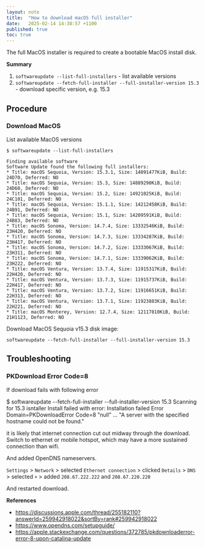 ```yaml
---
layout: note
title:  "How to download macOS full installer"
date:   2025-02-14 14:38:57 +1100
published: true
toc: true
---
```


The full MacOS installer is required to create a bootable MacOS install disk.

**Summary**

1. `softwareupdate --list-full-installers` - list available versions
2. `softwareupdate --fetch-full-installer --full-installer-version 15.3` - download specific version, e.g. 15.3

## Procedure

### Download MacOS

List available MacOS versions

    $ softwareupdate --list-full-installers

    Finding available software
    Software Update found the following full installers:
    * Title: macOS Sequoia, Version: 15.3.1, Size: 14891477KiB, Build: 24D70, Deferred: NO
    * Title: macOS Sequoia, Version: 15.3, Size: 14889290KiB, Build: 24D60, Deferred: NO
    * Title: macOS Sequoia, Version: 15.2, Size: 14921025KiB, Build: 24C101, Deferred: NO
    * Title: macOS Sequoia, Version: 15.1.1, Size: 14212458KiB, Build: 24B91, Deferred: NO
    * Title: macOS Sequoia, Version: 15.1, Size: 14209591KiB, Build: 24B83, Deferred: NO
    * Title: macOS Sonoma, Version: 14.7.4, Size: 13332546KiB, Build: 23H420, Deferred: NO
    * Title: macOS Sonoma, Version: 14.7.3, Size: 13334287KiB, Build: 23H417, Deferred: NO
    * Title: macOS Sonoma, Version: 14.7.2, Size: 13333067KiB, Build: 23H311, Deferred: NO
    * Title: macOS Sonoma, Version: 14.7.1, Size: 13339062KiB, Build: 23H222, Deferred: NO
    * Title: macOS Ventura, Version: 13.7.4, Size: 11915317KiB, Build: 22H420, Deferred: NO
    * Title: macOS Ventura, Version: 13.7.3, Size: 11915737KiB, Build: 22H417, Deferred: NO
    * Title: macOS Ventura, Version: 13.7.2, Size: 11916651KiB, Build: 22H313, Deferred: NO
    * Title: macOS Ventura, Version: 13.7.1, Size: 11923883KiB, Build: 22H221, Deferred: NO
    * Title: macOS Monterey, Version: 12.7.4, Size: 12117810KiB, Build: 21H1123, Deferred: NO

Download MacOS Sequoia v15.3 disk image:

    softwareupdate --fetch-full-installer --full-installer-version 15.3

## Troubleshooting

### PKDownload Error Code=8

If download fails with following error

$ softwareupdate --fetch-full-installer --full-installer-version 15.3
Scanning for 15.3 isntaller
Install failed with error: Installation failed
Error Domain=PKDownloadError Code=8 "null" ... "A server with the specified hostname could not be found."

it is likely that internet connection cut out midway through the download. Switch to ethernet or mobile hotspot, which may have a more sustained connection than wifi.

And added OpenDNS nameservers.

`Settings` > `Network` > selected `Ethernet connection` > clicked `Details` > `DNS` > selected `+` > added `208.67.222.222` and `208.67.220.220`

And restarted download.

**References**

- <https://discussions.apple.com/thread/255182110?answerId=259942918022&sortBy=rank#259942918022>
- <https://www.opendns.com/setupguide/>
- <https://apple.stackexchange.com/questions/372785/pkdownloaderror-error-8-upon-catalina-update>
